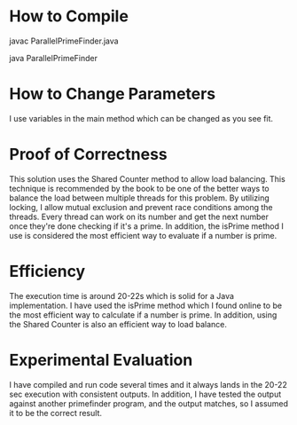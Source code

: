 # How to Compile 
javac ParallelPrimeFinder.java

java ParallelPrimeFinder

# How to Change Parameters
I use variables in the main method which can be changed as you see fit.  

# Proof of Correctness
This solution uses the Shared Counter method to allow load balancing. This technique is recommended by the book to be one of the better ways to balance the load between multiple threads for this problem. By utilizing locking, I allow mutual exclusion and prevent race conditions among the threads. Every thread can work on its number and get the next number once they're done checking if it's a prime.  In addition, the isPrime method I use is considered the most efficient way to evaluate if a number is prime. 
# Efficiency
The execution time is around 20-22s which is solid for a Java implementation. I have used the isPrime method which I found online to be the most efficient way to calculate if a number is prime. In addition, using the Shared Counter is also an efficient way to load balance. 

# Experimental Evaluation 
I have compiled and run code several times and it always lands in the 20-22 sec execution with consistent outputs. In addition, I have tested the output against another primefinder program, and the output matches, so I assumed it to be the correct result. 
